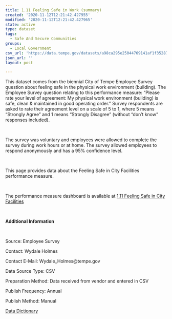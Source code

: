 ```yaml
---
title: 1.11 Feeling Safe in Work (summary)
created: '2020-11-12T12:21:42.427955'
modified: '2020-11-12T12:21:42.427965'
state: active
type: dataset
tags:
  - Safe And Secure Communities
groups:
  - Local Government
csv_url: 'https://data.tempe.gov/datasets/a98ca295e25044769141af1f35287b24_0.csv'
json_url: ''
layout: post

---
```

<p>This dataset comes from the biennial City of Tempe Employee Survey question about feeling safe in the physical work environment (building). The Employee Survey question relating to this performance measure: “Please rate your level of agreement: My physical work environment (building) is safe, clean &amp; maintained in good operating order.” Survey respondents are asked to rate their agreement level on a scale of 5 to 1, where 5 means “Strongly Agree” and 1 means “Strongly Disagree” (without “don’t know” responses included).</p><p><br /></p><p>The survey was voluntary and employees were allowed to complete the survey during work hours or at home. The survey allowed employees to respond anonymously and has a 95% confidence level.</p><p><br /></p><p>This page provides data about the Feeling Safe in City Facilities performance measure. </p><p><br /></p><p>The performance measure dashboard is available at <a href='https://safe-and-secure-communities-tempegov.hub.arcgis.com/pages/feeling-safe-in-city-facilities' rel='nofollow ugc' target='_blank'>1.11 Feeling Safe in City Facilities</a></p><p><br /></p><p><b>Additional Information</b></p><p><br /></p><p>Source: Employee Survey</p><p>Contact: Wydale Holmes</p><p>Contact E-Mail: Wydale_Holmes@tempe.gov</p><p>Data Source Type: CSV</p><p>Preparation Method: Data received from vendor and entered in CSV</p><p>Publish Frequency: Annual</p><p>Publish Method: Manual</p><p><a href='https://gis.tempe.gov/design/data-dictionary/1.11%20Feeling%20Safe%20in%20Work%20(summary)/' rel='nofollow ugc' target='_blank'>Data Dictionary</a><br /></p>
